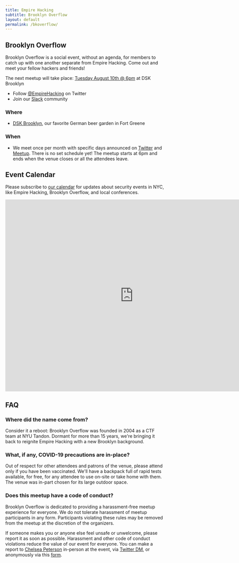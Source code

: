 ```yaml
---
title: Empire Hacking
subtitle: Brooklyn Overflow
layout: default
permalink: /bkoverflow/
---
```


## Brooklyn Overflow

Brooklyn Overflow is a social event, without an agenda, for members to catch up with one another separate from Empire Hacking. Come out and meet your fellow hackers and friends!

The next meetup will take place: [Tuesday August 10th @ 6pm](https://www.meetup.com/Empire-Hacking/events/279719204/) at DSK Brooklyn

* Follow [@EmpireHacking](https://twitter.com/EmpireHacking) on Twitter
* Join our [Slack](https://empireslacking.herokuapp.com) community

### Where

* [DSK Brooklyn](https://dsk-brooklyn.com/), our favorite German beer garden in Fort Greene

### When

* We meet once per month with specific days announced on [Twitter](https://twitter.com/EmpireHacking) and [Meetup](https://www.meetup.com/Empire-Hacking/). There is no set schedule yet! The meetup starts at 6pm and ends when the venue closes or all the attendees leave.

## Event Calendar

Please subscribe to [our calendar](https://calendar.google.com/calendar/embed?src=trailofbits.com_u4ugmlhgr0nf58s1ji8fteed2k%40group.calendar.google.com&ctz=America/New_York) for updates about security events in NYC, like Empire Hacking, Brooklyn Overflow, and local conferences.

<iframe src="https://calendar.google.com/calendar/embed?src=trailofbits.com_u4ugmlhgr0nf58s1ji8fteed2k%40group.calendar.google.com&ctz=America/New_York" style="border: 0" width="800" height="600" frameborder="0" scrolling="no"></iframe>

## FAQ

### Where did the name come from?

Consider it a reboot: Brooklyn Overflow was founded in 2004 as a CTF team at NYU Tandon. Dormant for more than 15 years, we're bringing it back to reignite Empire Hacking with a new Brooklyn background.

### What, if any, COVID-19 precautions are in-place?

Out of respect for other attendees and patrons of the venue, please attend only if you have been vaccinated. We'll have a backpack full of rapid tests available, for free, for any attendee to use on-site or take home with them. The venue was in-part chosen for its large outdoor space.

### Does this meetup have a code of conduct?

Brooklyn Overflow is dedicated to providing a harassment-free meetup experience for everyone. We do not tolerate harassment of meetup participants in any form. Participants violating these rules may be removed from the meetup at the discretion of the organizers.

If someone makes you or anyone else feel unsafe or unwelcome, please report it as soon as possible. Harassment and other code of conduct violations reduce the value of our event for everyone. You can make a report to [Chelsea Peterson](mailto:chelsea.peterson@trailofbits.com) in-person at the event, via [Twitter DM](https://twitter.com/EmpireHacking), or anonymously via this [form](https://docs.google.com/forms/d/e/1FAIpQLScyZAo_QmsoKYSriClcmkXmzN9gOoqO2oapLWlVFIGHJEvYXA/viewform).
